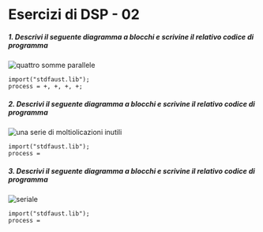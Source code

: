 # Esercizi di DSP - 02

##### 1. Descrivi il seguente diagramma a blocchi e scrivine il relativo codice di programma

![quattro somme parallele](https://raw.githubusercontent.com/LSSN/appunti/master/code/esercizi/++++.png)

```
import("stdfaust.lib");
process = +, +, +, +; 
```

##### 2. Descrivi il seguente diagramma a blocchi e scrivine il relativo codice di programma

![una serie di moltiolicazioni inutili](https://raw.githubusercontent.com/LSSN/appunti/master/code/esercizi/*1*05*2.png)

```
import("stdfaust.lib");
process =
```

##### 3. Descrivi il seguente diagramma a blocchi e scrivine il relativo codice di programma

![seriale](https://raw.githubusercontent.com/LSSN/appunti/master/code/esercizi/4op1out.png)

```
import("stdfaust.lib");
process =
```
